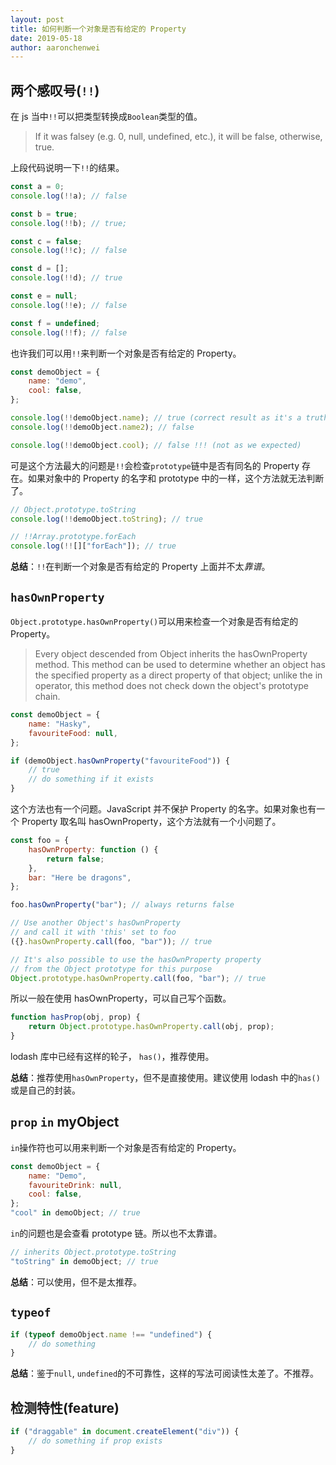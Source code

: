 ```yaml
---
layout: post
title: 如何判断一个对象是否有给定的 Property
date: 2019-05-18
author: aaronchenwei
---
```


## 两个感叹号(`!!`)

在 js 当中`!!`可以把类型转换成`Boolean`类型的值。

> If it was falsey (e.g. 0, null, undefined, etc.), it will be false, otherwise, true.

上段代码说明一下`!!`的结果。

```javascript
const a = 0;
console.log(!!a); // false

const b = true;
console.log(!!b); // true;

const c = false;
console.log(!!c); // false

const d = [];
console.log(!!d); // true

const e = null;
console.log(!!e); // false

const f = undefined;
console.log(!!f); // false
```

也许我们可以用`!!`来判断一个对象是否有给定的 Property。

```javascript
const demoObject = {
    name: "demo",
    cool: false,
};

console.log(!!demoObject.name); // true (correct result as it's a truthy value)
console.log(!!demoObject.name2); // false

console.log(!!demoObject.cool); // false !!! (not as we expected)
```

可是这个方法最大的问题是`!!`会检查`prototype`链中是否有同名的 Property 存在。如果对象中的 Property 的名字和 prototype 中的一样，这个方法就无法判断了。

```javascript
// Object.prototype.toString
console.log(!!demoObject.toString); // true

// !!Array.prototype.forEach
console.log(!![]["forEach"]); // true
```

**总结**：`!!`在判断一个对象是否有给定的 Property 上面并不太*靠谱*。

## `hasOwnProperty`

`Object.prototype.hasOwnProperty()`可以用来检查一个对象是否有给定的 Property。

> Every object descended from Object inherits the hasOwnProperty method. This method can be used to determine whether an object has the specified property as a direct property of that object; unlike the in operator, this method does not check down the object's prototype chain.

```javascript
const demoObject = {
    name: "Hasky",
    favouriteFood: null,
};

if (demoObject.hasOwnProperty("favouriteFood")) {
    // true
    // do something if it exists
}
```

这个方法也有一个问题。JavaScript 并不保护 Property 的名字。如果对象也有一个 Property 取名叫 hasOwnProperty，这个方法就有一个小问题了。

```javascript
const foo = {
    hasOwnProperty: function () {
        return false;
    },
    bar: "Here be dragons",
};

foo.hasOwnProperty("bar"); // always returns false

// Use another Object's hasOwnProperty
// and call it with 'this' set to foo
({}.hasOwnProperty.call(foo, "bar")); // true

// It's also possible to use the hasOwnProperty property
// from the Object prototype for this purpose
Object.prototype.hasOwnProperty.call(foo, "bar"); // true
```

所以一般在使用 hasOwnProperty，可以自己写个函数。

```javascript
function hasProp(obj, prop) {
    return Object.prototype.hasOwnProperty.call(obj, prop);
}
```

lodash 库中已经有这样的轮子， `has()`，推荐使用。

**总结**：推荐使用`hasOwnProperty`，但不是直接使用。建议使用 lodash 中的`has()`或是自己的封装。

## `prop` `in` myObject

`in`操作符也可以用来判断一个对象是否有给定的 Property。

```javascript
const demoObject = {
    name: "Demo",
    favouriteDrink: null,
    cool: false,
};
"cool" in demoObject; // true
```

`in`的问题也是会查看 prototype 链。所以也不太靠谱。

```javascript
// inherits Object.prototype.toString
"toString" in demoObject; // true
```

**总结**：可以使用，但不是太推荐。

## `typeof`

```javascript
if (typeof demoObject.name !== "undefined") {
    // do something
}
```

**总结**：鉴于`null`, `undefined`的不可靠性，这样的写法可阅读性太差了。不推荐。

## 检测特性(feature)

```javascript
if ("draggable" in document.createElement("div")) {
    // do something if prop exists
}
```
